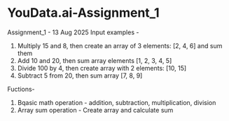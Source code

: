 # YouData.ai-Assignment_1
Assignment_1 - 13 Aug 2025
Input examples - 
1. Multiply 15 and 8, then create an array of 3 elements: [2, 4, 6] and sum them
2. Add 10 and 20, then sum array elements [1, 2, 3, 4, 5]
3. Divide 100 by 4, then create array with 2 elements: [10, 15]
4. Subtract 5 from 20, then sum array [7, 8, 9]

Fuctions-
1. Bqasic math operation - addition, subtraction, multiplication, division
2. Array sum operation - Create array and calculate sum
